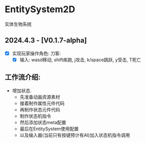 # EntitySystem2D
实体生物系统

## 2024.4.3 - [V0.1.7-alpha]
- [x] 实现玩家操作角色: 刀客:
  - [x] 输入: wasd移动, shift疾跑, j攻击, k/space跳跃, y受击, T死亡

## 工作流介绍:
- 增加状态.
    - 先准备动画资源素材
    - 接着制作属性元件代码
    - 再制作状态元件代码
    - 制作状态机指令
    - 然后添加状态meta配置
    - 最后在EntitySystem使用配置
    - 以及输入器(当前只有按键预计有AI)加入状态机指令调用
